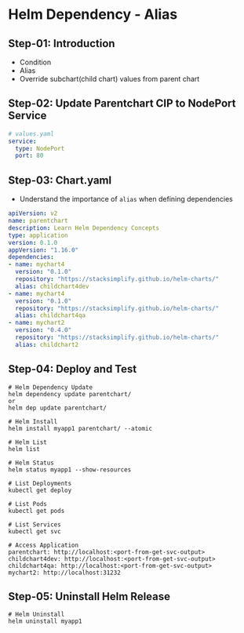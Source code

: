 # Helm Dependency - Alias




## Step-01: Introduction
- Condition
- Alias
- Override subchart(child chart) values from parent chart




## Step-02: Update Parentchart CIP to NodePort Service
```yaml
# values.yaml
service:
  type: NodePort
  port: 80
```




## Step-03: Chart.yaml
- Understand the importance of `alias` when defining dependencies
```yaml
apiVersion: v2
name: parentchart
description: Learn Helm Dependency Concepts
type: application
version: 0.1.0
appVersion: "1.16.0"
dependencies:
- name: mychart4
  version: "0.1.0"
  repository: "https://stacksimplify.github.io/helm-charts/"
  alias: childchart4dev
- name: mychart4
  version: "0.1.0"
  repository: "https://stacksimplify.github.io/helm-charts/"
  alias: childchart4qa  
- name: mychart2
  version: "0.4.0"
  repository: "https://stacksimplify.github.io/helm-charts/"
  alias: childchart2
```




## Step-04: Deploy and Test
```t
# Helm Dependency Update
helm dependency update parentchart/
or
helm dep update parentchart/

# Helm Install
helm install myapp1 parentchart/ --atomic

# Helm List
helm list

# Helm Status
helm status myapp1 --show-resources

# List Deployments
kubectl get deploy

# List Pods
kubectl get pods

# List Services
kubectl get svc

# Access Application
parentchart: http://localhost:<port-from-get-svc-output>
childchart4dev: http://localhost:<port-from-get-svc-output>
childchart4qa: http://localhost:<port-from-get-svc-output>
mychart2: http://localhost:31232
```



## Step-05: Uninstall Helm Release
```t
# Helm Uninstall
helm uninstall myapp1
```
